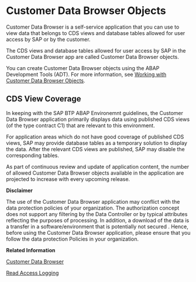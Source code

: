 <!-- loio2c8f2bda05324eda92fa4aa080eaf7a2 -->

# Customer Data Browser Objects

Customer Data Browser is a self-service application that you can use to view data that belongs to CDS views and database tables allowed for user access by SAP or by the customer.

The CDS views and database tables allowed for user access by SAP in the Customer Data Browser app are called Customer Data Browser objects.

You can create Customer Data Browser objects using the ABAP Development Tools \(ADT\). For more information, see [Working with Customer Data Browser Objects](https://help.sap.com/docs/btp/sap-abap-development-user-guide/working-with-customer-data-browser-objects?version=Cloud).



<a name="loio2c8f2bda05324eda92fa4aa080eaf7a2__section_vgn_jqd_mtb"/>

## CDS View Coverage

In keeping with the SAP BTP ABAP Environemnt guidelines, the Customer Data Browser application primarily displays data using published CDS views \(of the type contract C1\) that are relevant to this environment.

For application areas which do not have good coverage of published CDS views, SAP may provide database tables as a temporary solution to display the data. After the relevant CDS views are published, SAP may disable the corresponding tables.

As part of continuous review and update of application content, the number of allowed Customer Data Browser objects available in the application are projected to increase with every upcoming release.

**Disclaimer**

The use of the Customer Data Browser application may conflict with the data protection policies of your organization. The authorization concept does not support any filtering by the Data Controller or by typical attributes reflecting the purposes of processing. In addition, a download of the data is a transfer in a software/environment that is potentially not secured . Hence, before using the Customer Data Browser application, please ensure that you follow the data protection Policies in your organization.

**Related Information**  


[Customer Data Browser](customer-data-browser-c570bf8.md)

[Read Access Logging](read-access-logging-1fcb706.md "")

